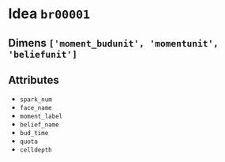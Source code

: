 # Idea `br00001`

## Dimens `['moment_budunit', 'momentunit', 'beliefunit']`

## Attributes
- `spark_num`
- `face_name`
- `moment_label`
- `belief_name`
- `bud_time`
- `quota`
- `celldepth`
